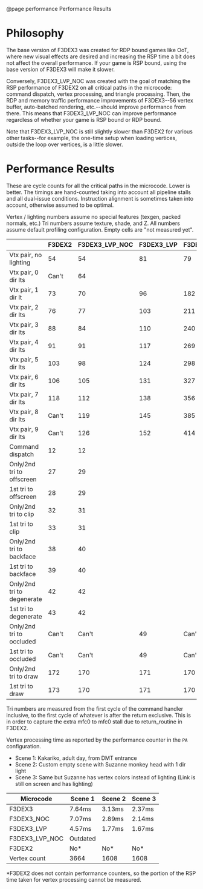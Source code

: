 @page performance Performance Results

# Philosophy

The base version of F3DEX3 was created for RDP bound games like OoT, where new
visual effects are desired and increasing the RSP time a bit does not affect the
overall performance. If your game is RSP bound, using the base version of F3DEX3
will make it slower.

Conversely, F3DEX3_LVP_NOC was created with the goal of matching the RSP
performance of F3DEX2 on all critical paths in the microcode: command dispatch,
vertex processing, and triangle processing. Then, the RDP and memory traffic
performance improvements of F3DEX3--56 vertex buffer, auto-batched rendering,
etc.--should improve performance from there. This means that F3DEX3_LVP_NOC can
improve performance regardless of whether your game is RSP bound or RDP bound.

Note that F3DEX3_LVP_NOC is still slightly slower than F3DEX2 for various other
tasks--for example, the one-time setup when loading vertices, outside the loop
over vertices, is a little slower.


# Performance Results

These are cycle counts for all the critical paths in the microcode. Lower is
better. The timings are hand-counted taking into account all pipeline stalls and
all dual-issue conditions. Instruction alignment is sometimes taken into
account, otherwise assumed to be optimal.

Vertex / lighting numbers assume no special features (texgen, packed normals,
etc.) Tri numbers assume texture, shade, and Z. All numbers assume default
profiling configuration. Empty cells are "not measured yet".

|                            | F3DEX2 | F3DEX3_LVP_NOC | F3DEX3_LVP | F3DEX3_NOC | F3DEX3 |
|----------------------------|--------|----------------|------------|------------|--------|
| Vtx pair, no lighting      | 54     | 54             | 81         | 79         | 98     |
| Vtx pair, 0 dir lts        | Can't  | 64             |            |            |        |
| Vtx pair, 1 dir lt         | 73     | 70             | 96         | 182        | 201    |
| Vtx pair, 2 dir lts        | 76     | 77             | 103        | 211        | 230    |
| Vtx pair, 3 dir lts        | 88     | 84             | 110        | 240        | 259    |
| Vtx pair, 4 dir lts        | 91     | 91             | 117        | 269        | 288    |
| Vtx pair, 5 dir lts        | 103    | 98             | 124        | 298        | 317    |
| Vtx pair, 6 dir lts        | 106    | 105            | 131        | 327        | 346    |
| Vtx pair, 7 dir lts        | 118    | 112            | 138        | 356        | 375    |
| Vtx pair, 8 dir lts        | Can't  | 119            | 145        | 385        | 404    |
| Vtx pair, 9 dir lts        | Can't  | 126            | 152        | 414        | 433    |
| Command dispatch           | 12     | 12                                                |
| Only/2nd tri to offscreen  | 27     | 29                                                |
| 1st tri to offscreen       | 28     | 29                                                |
| Only/2nd tri to clip       | 32     | 31                                                |
| 1st tri to clip            | 33     | 31                                                |
| Only/2nd tri to backface   | 38     | 40                                                |
| 1st tri to backface        | 39     | 40                                                |
| Only/2nd tri to degenerate | 42     | 42                                                |
| 1st tri to degenerate      | 43     | 42                                                |
| Only/2nd tri to occluded   | Can't  | Can't          | 49         | Can't      | 49     |
| 1st tri to occluded        | Can't  | Can't          | 49         | Can't      | 49     |
| Only/2nd tri to draw       | 172    | 170            | 171        | 170        | 171    |
| 1st tri to draw            | 173    | 170            | 171        | 170        | 171    |


Tri numbers are measured from the first cycle of the command handler inclusive,
to the first cycle of whatever is after the return exclusive. This is in order
to capture the extra mfc0 to mfc0 stall due to return_routine in F3DEX2.


Vertex processing time as reported by the performance counter in the `PA`
configuration.
- Scene 1: Kakariko, adult day, from DMT entrance
- Scene 2: Custom empty scene with Suzanne monkey head with 1 dir light
- Scene 3: Same but Suzanne has vertex colors instead of lighting (Link is still
  on screen and has lighting)

| Microcode      | Scene 1 | Scene 2 | Scene 3 |
|----------------|---------|---------|---------|
| F3DEX3         | 7.64ms  | 3.13ms  | 2.37ms  |
| F3DEX3_NOC     | 7.07ms  | 2.89ms  | 2.14ms  |
| F3DEX3_LVP     | 4.57ms  | 1.77ms  | 1.67ms  |
| F3DEX3_LVP_NOC | Outdated  | | |
| F3DEX2         | No*     | No*     | No*     |
| Vertex count   | 3664    | 1608    | 1608    |

*F3DEX2 does not contain performance counters, so the portion of the RSP time
taken for vertex processing cannot be measured.
